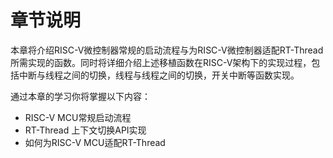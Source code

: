 # 章节说明

本章将介绍RISC-V微控制器常规的启动流程与为RISC-V微控制器适配RT-Thread所需实现的函数。同时将详细介绍上述移植函数在RISC-V架构下的实现过程，包括中断与线程之间的切换，线程与线程之间的切换，开关中断等函数实现。

通过本章的学习你将掌握以下内容：

- RISC-V MCU常规启动流程
- RT-Thread 上下文切换API实现
- 如何为RISC-V MCU适配RT-Thread




